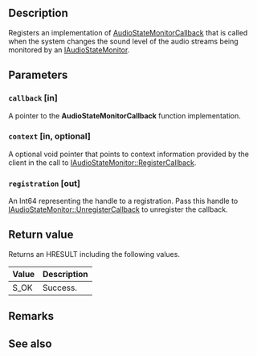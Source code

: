 ## Description

Registers an implementation of [AudioStateMonitorCallback](https://learn.microsoft.com/windows/win32/api/audiostatemonitorapi/nc-audiostatemonitorapi-audiostatemonitorcallback) that is called when the system changes the sound level of the audio streams being monitored by an [IAudioStateMonitor](https://learn.microsoft.com/windows/win32/api/audiostatemonitorapi/nn-audiostatemonitorapi-iaudiostatemonitor).

## Parameters

### `callback` [in]

A pointer to the **AudioStateMonitorCallback** function implementation.

### `context` [in, optional]

A optional void pointer that points to context information provided by the client in the call to [IAudioStateMonitor::RegisterCallback](https://learn.microsoft.com/windows/win32/api/audiostatemonitorapi/nf-audiostatemonitorapi-iaudiostatemonitor-registercallback).

### `registration` [out]

An Int64 representing the handle to a registration. Pass this handle to [IAudioStateMonitor::UnregisterCallback](https://learn.microsoft.com/windows/win32/api/audiostatemonitorapi/nf-audiostatemonitorapi-iaudiostatemonitor-unregistercallback) to unregister the callback.

## Return value

Returns an HRESULT including the following values.

| Value | Description |
|-------|-------------|
| S_OK | Success. |

## Remarks

## See also